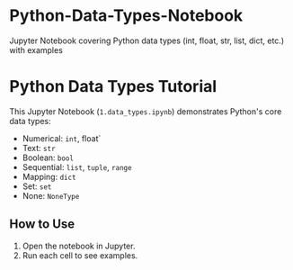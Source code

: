 # Python-Data-Types-Notebook
Jupyter Notebook covering Python data types (int, float, str, list, dict, etc.) with examples

# Python Data Types Tutorial
This Jupyter Notebook (`1.data_types.ipynb`) demonstrates Python's core data types:
- Numerical: `int`, float`
- Text: `str`
- Boolean: `bool`
- Sequential: `list`, `tuple`, `range`
- Mapping: `dict`
- Set: `set`
- None: `NoneType`

## How to Use
1. Open the notebook in Jupyter.
2. Run each cell to see examples.
